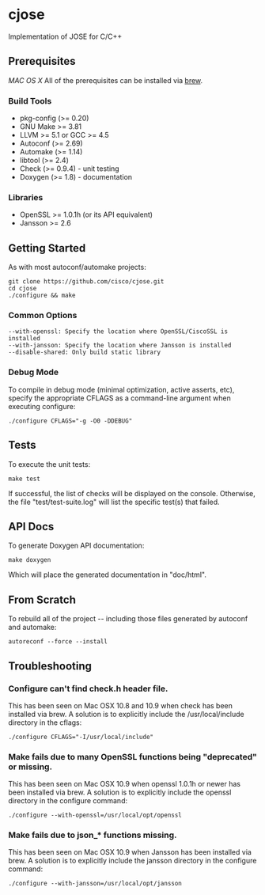 # cjose #

Implementation of JOSE for C/C++

## Prerequisites ##

*MAC OS X* All of the prerequisites can be installed via [brew](http://brew.sh/).

### Build Tools ###

* pkg-config (>= 0.20)
* GNU Make >= 3.81
* LLVM >= 5.1 or GCC >= 4.5
* Autoconf (>= 2.69)
* Automake (>= 1.14)
* libtool (>= 2.4)
* Check (>= 0.9.4) - unit testing
* Doxygen (>= 1.8) - documentation

### Libraries ###

* OpenSSL >= 1.0.1h (or its API equivalent)
* Jansson >= 2.6

## Getting Started ##

As with most autoconf/automake projects:

    git clone https://github.com/cisco/cjose.git
    cd cjose
    ./configure && make

### Common Options ###

    --with-openssl: Specify the location where OpenSSL/CiscoSSL is installed
    --with-jansson: Specify the location where Jansson is installed
    --disable-shared: Only build static library

### Debug Mode ###

To compile in debug mode (minimal optimization, active asserts, etc), specify the appropriate CFLAGS as a command-line argument when executing configure:

    ./configure CFLAGS="-g -O0 -DDEBUG"


## Tests ##

To execute the unit tests:

    make test

If successful, the list of checks will be displayed on the console.  Otherwise, the file "test/test-suite.log" will list the specific test(s) that failed.

## API Docs ##

To generate Doxygen API documentation:

    make doxygen

Which will place the generated documentation in "doc/html".

## From Scratch ##

To rebuild all of the project -- including those files generated by autoconf and automake:

    autoreconf --force --install

## Troubleshooting ##

### Configure can't find check.h header file.

This has been seen on Mac OSX 10.8 and 10.9 when check has been installed
via brew.  A solution is to explicitly include the /usr/local/include directory
in the cflags:

    ./configure CFLAGS="-I/usr/local/include"

### Make fails due to many OpenSSL functions being "deprecated" or missing.

This has been seen on Mac OSX 10.9 when openssl 1.0.1h or newer has been installed via brew.  A solution is to explicitly include the openssl directory in the configure command:

    ./configure --with-openssl=/usr/local/opt/openssl

### Make fails due to json_* functions missing.

This has been seen on Mac OSX 10.9 when Jansson has been installed via brew.  A solution is to explicitly include the jansson directory in the configure command:

    ./configure --with-jansson=/usr/local/opt/jansson
